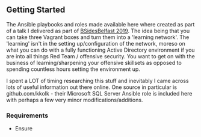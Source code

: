 ## Getting Started

The Ansible playbooks and roles made available here where created as part of a talk I delivered as part of <a href="https://bsidesbelfast.org">BSidesBelfast 2019</a>.  The idea being that you can take three Vagrant boxes and turn them into a 'learning network'.  The 'learning' isn't in the setting up/configuration of the network, moreso on what you can do with a fully functioning Active Directory environment if you are into all things Red Team / offensive security.  You want to get on with the business of learning/sharpening your offensive skillsets as opposed to spending countless hours setting the environment up.

I spent a LOT of timing researching this stuff and inevitably I came across lots of useful information out there online.  One source in particular is github.com/kkolk - their Microsoft SQL Server Ansible role is included here with perhaps a few very minor modifications/additions.  

### Requirements
- Ensure
